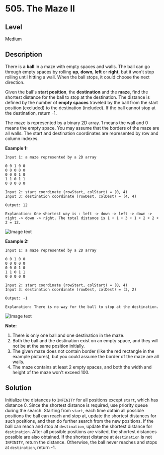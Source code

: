# 505. The Maze II
## Level
Medium

## Description
There is a **ball** in a maze with empty spaces and walls. The ball can go through empty spaces by rolling **up**, **down**, **left** or **right**, but it won't stop rolling until hitting a wall. When the ball stops, it could choose the next direction.

Given the ball's **start position**, the **destination** and the **maze**, find the shortest distance for the ball to stop at the destination. The distance is defined by the number of **empty spaces** traveled by the ball from the start position (excluded) to the destination (included). If the ball cannot stop at the destination, return -1.

The maze is represented by a binary 2D array. 1 means the wall and 0 means the empty space. You may assume that the borders of the maze are all walls. The start and destination coordinates are represented by row and column indexes.

**Example 1:**
```
Input 1: a maze represented by a 2D array

0 0 1 0 0
0 0 0 0 0
0 0 0 1 0
1 1 0 1 1
0 0 0 0 0

Input 2: start coordinate (rowStart, colStart) = (0, 4)
Input 3: destination coordinate (rowDest, colDest) = (4, 4)

Output: 12

Explanation: One shortest way is : left -> down -> left -> down -> right -> down -> right. The total distance is 1 + 1 + 3 + 1 + 2 + 2 + 2 = 12.
```
![Image text](https://assets.leetcode.com/uploads/2018/10/12/maze_1_example_1.png)

**Example 2:**
```
Input 1: a maze represented by a 2D array

0 0 1 0 0
0 0 0 0 0
0 0 0 1 0
1 1 0 1 1
0 0 0 0 0

Input 2: start coordinate (rowStart, colStart) = (0, 4)
Input 3: destination coordinate (rowDest, colDest) = (3, 2)

Output: -1

Explanation: There is no way for the ball to stop at the destination.
```
![Image text](https://assets.leetcode.com/uploads/2018/10/13/maze_1_example_2.png)

**Note:**

1. There is only one ball and one destination in the maze.
2. Both the ball and the destination exist on an empty space, and they will not be at the same position initially.
3. The given maze does not contain border (like the red rectangle in the example pictures), but you could assume the border of the maze are all walls.
4. The maze contains at least 2 empty spaces, and both the width and height of the maze won't exceed 100.

## Solution
Initialize the distances to `INFINITY` for all positions except `start`, which has distance 0. Since the shortest distance is required, use priority queue during the search. Starting from `start`, each time obtain all possible positions the ball can reach and stop at, update the shortest distances for such positions, and then do further search from the new positions. If the ball can reach and stop at `destination`, update the shortest distance for `destination`. After all possible positions are visited, the shortest distances possible are also obtained. If the shortest distance at `destination` is not `INFINITY`, return the distance. Otherwise, the ball never reaches and stops at `destination`, return -1.
